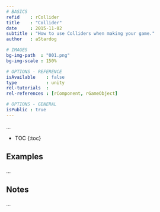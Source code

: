 ```yaml
---
# BASICS
refid    : rCollider
title    : "Collider"
date     : 2015-11-02
subtitle : "How to use Colliders when making your game."
author   : aStardog

# IMAGES
bg-img-path  : "001.png"
bg-img-scale : 150%

# OPTIONS - REFERENCE
isAvailable    : false
type           : unity
rel-tutorials  : 
rel-references : [rComponent, rGameObject]

# OPTIONS - GENERAL
isPublic : true
---
```

...

* TOC
{:toc}

## Examples

...

## Notes

...